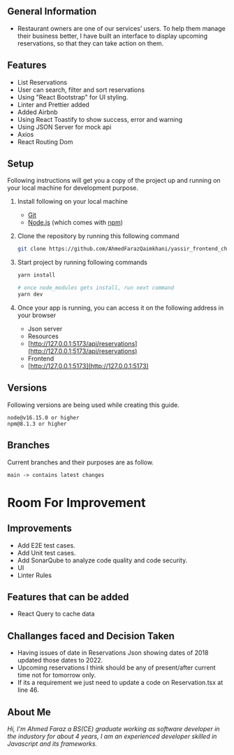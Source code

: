 ## General Information

- Restaurant owners are one of our services’ users. To help them manage
their business better, I have built an interface to display upcoming reservations,
so that they can take action on them.

## Features

- List Reservations
- User can search, filter and sort reservations
- Using "React Bootstrap" for UI styling.
- Linter and Prettier added
- Added Airbnb
- Using React Toastify to show success, error and warning
- Using JSON Server for mock api
- Axios
- React Routing Dom

## Setup

Following instructions will get you a copy of the project up and running on your local machine for development purpose.

1.  Install following on your local machine
    - [Git](https://git-scm.com)
    - [Node.js](https://nodejs.org/en/download/) (which comes with [npm](http://npmjs.com))
2.  Clone the repository by running this following command
    ```bash
    git clone https://github.com/AhmedFarazQaimkhani/yassir_frontend_challenge
    ```
3.  Start project by running following commands

    ```bash
    yarn install

    # once node_modules gets install, run next command
    yarn dev

    ```

4.  Once your app is running, you can access it on the following address in your browser
    - Json server
    - Resources
    - [http://127.0.0.1:5173/api/reservations](http://127.0.0.1:5173/api/reservations)
    - Frontend
    - [http://127.0.0.1:5173](http://127.0.0.1:5173)

## Versions

Following versions are being used while creating this guide.

```
node@v16.15.0 or higher
npm@8.1.3 or higher
```

## Branches

Current branches and their purposes are as follow.

```
main -> contains latest changes

```

# Room For Improvement

## Improvements

- Add E2E test cases.
- Add Unit test cases.
- Add SonarQube to analyze code quality and code security.
- UI
- Linter Rules

## Features that can be added

- React Query to cache data

## Challanges faced and Decision Taken

- Having issues of date in Reservations Json showing dates of 2018 updated those dates to 2022.
- Upcoming reservations I think should be any of present/after current time not for tomorrow only. 
- If its a requirement we just need to update a code on Reservation.tsx at line 46.

## About Me

_Hi, I'm Ahmed Faraz a BS(CE) graduate working as software developer in the industory for about 4 years, I am an experienced developer skilled in Javascript and its frameworks._
